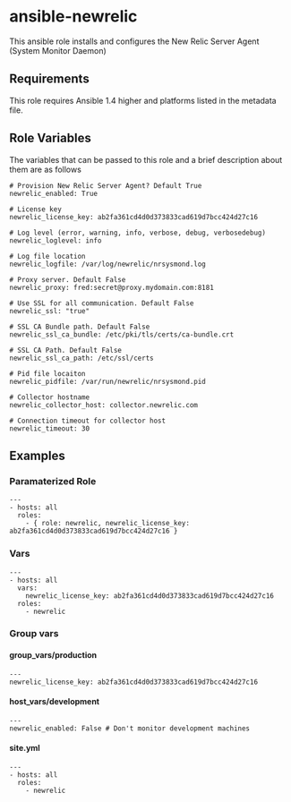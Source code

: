 # ansible-newrelic

This ansible role installs and configures the New Relic Server Agent (System Monitor Daemon)

## Requirements

This role requires Ansible 1.4 higher and platforms listed in the metadata file.

## Role Variables

The variables that can be passed to this role and a brief description about them are as follows

    # Provision New Relic Server Agent? Default True
    newrelic_enabled: True
    
    # License key
    newrelic_license_key: ab2fa361cd4d0d373833cad619d7bcc424d27c16
    
    # Log level (error, warning, info, verbose, debug, verbosedebug)
    newrelic_loglevel: info
    
    # Log file location
    newrelic_logfile: /var/log/newrelic/nrsysmond.log
    
    # Proxy server. Default False
    newrelic_proxy: fred:secret@proxy.mydomain.com:8181
    
    # Use SSL for all communication. Default False
    newrelic_ssl: "true"
    
    # SSL CA Bundle path. Default False
    newrelic_ssl_ca_bundle: /etc/pki/tls/certs/ca-bundle.crt
    
    # SSL CA Path. Default False
    newrelic_ssl_ca_path: /etc/ssl/certs
    
    # Pid file locaiton
    newrelic_pidfile: /var/run/newrelic/nrsysmond.pid
    
    # Collector hostname
    newrelic_collector_host: collector.newrelic.com
    
    # Connection timeout for collector host
    newrelic_timeout: 30

## Examples

### Paramaterized Role

    ---
    - hosts: all
      roles:
        - { role: newrelic, newrelic_license_key: ab2fa361cd4d0d373833cad619d7bcc424d27c16 }

### Vars

    ---
    - hosts: all
      vars:
        newrelic_license_key: ab2fa361cd4d0d373833cad619d7bcc424d27c16
      roles:
        - newrelic

### Group vars

#### group_vars/production

    ---
    newrelic_license_key: ab2fa361cd4d0d373833cad619d7bcc424d27c16

#### host_vars/development

    ---
    newrelic_enabled: False # Don't monitor development machines

#### site.yml

    ---
    - hosts: all
      roles:
        - newrelic
